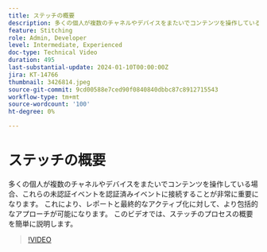 ```yaml
---
title: ステッチの概要
description: 多くの個人が複数のチャネルやデバイスをまたいでコンテンツを操作している場合、これらの未認証イベントを認証済みイベントに接続することが非常に重要になります。 これにより、レポートと最終的なアクティブ化に対して、より包括的なアプローチが可能になります。 このビデオでは、ステッチのプロセスの概要を簡単に説明します。
feature: Stitching
role: Admin, Developer
level: Intermediate, Experienced
doc-type: Technical Video
duration: 495
last-substantial-update: 2024-01-10T00:00:00Z
jira: KT-14766
thumbnail: 3426814.jpeg
source-git-commit: 9cd00588e7ced90f0840840dbbc87c8912715543
workflow-type: tm+mt
source-wordcount: '100'
ht-degree: 0%

---
```



# ステッチの概要

多くの個人が複数のチャネルやデバイスをまたいでコンテンツを操作している場合、これらの未認証イベントを認証済みイベントに接続することが非常に重要になります。 これにより、レポートと最終的なアクティブ化に対して、より包括的なアプローチが可能になります。 このビデオでは、ステッチのプロセスの概要を簡単に説明します。

>[!VIDEO](https://video.tv.adobe.com/v/3426814/?learn=on)
